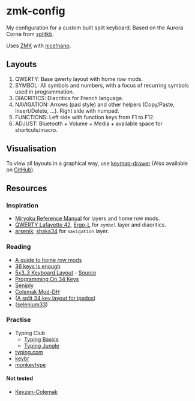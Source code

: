 zmk-config
==========

My configuration for a custom built split keyboard.
Based on the Aurora Corne from [splitkb](https://splitkb.com).

Uses [ZMK](https://zmk.dev/) with [nice!nano](https://nicekeyboards.com/nice-nano).

## Layouts

1. QWERTY: Base qwerty layout with home row mods.
2. SYMBOL: All symbols and numbers, with a focus of recurring symbols used in programmation.
3. DIACRITICS: Diacritics for French language. 
4. NAVIGATION: Arrows (pad style) and other helpers (Copy/Paste, Insert/Delete, ...). Right side with numpad.
5. FUNCTIONS: Left side with function keys from F1 to F12. 
6. ADJUST: Bluetooth + Volume + Media + available space for shortcuts/macro.

## Visualisation

To view all layouts in a graphical way, use [keymap-drawer](https://keymap-drawer.streamlit.app/) (Also available on [GitHub](https://github.com/caksoylar/keymap-drawer)).

## Resources

### Inspiration

- [Miryoku Reference Manual](https://github.com/manna-harbour/miryoku/tree/master/docs/reference) for layers and home row mods.
- [QWERTY Lafayette 42](https://qwerty-lafayette.org/42), [Ergo-L](https://ergol.org/) for `symbol` layer and diacritics.
- [arsenik](https://github.com/OneDeadKey/arsenik), [shaka34](https://github.com/lobre/shaka34) for `navigation` layer.

### Reading

- [A guide to home row mods](https://precondition.github.io/home-row-mods#putting-home-row-mods-on-almost-all-layers)
- [36 keys is enough](https://pcoves.gitlab.io/en/blog/keyboard-36-keys/)
- [5x3_3 Keyboard Layout](https://evantravers.com/articles/2023/05/27/5x3-3-keyboard-layout/#fn1) - [Source](https://github.com/evantravers/zmk-config/blob/master/config/corneish_zen.keymap)
- [Programming On 34 Keys](https://peppe.rs/posts/programming_on_34_keys/)
- [Seniply](https://stevep99.github.io/seniply/)
- [Colemak Mod-DH](https://colemakmods.github.io/mod-dh/)
- ([A split 34 key layout for ipados](https://mattgemmell.scot/a-split-34-key-layout-for-ipados/))
- ([selenium33](https://github.com/OneDeadKey/arsenik/tree/main/mods/selenium33))

### Practise

- Typing Club
  - [Typing Basics](https://www.typingclub.com/sportal/program-1.game)
  - [Typing Jungle](https://www.typingclub.com/sportal/program-3.game)
- [typing.com](https://www.typing.com/student/lessons)
- [keybr](https://www.keybr.com)
- [monkeytype](https://monkeytype.com/)

#### Not tested

- [Keyzen-Colemak](http://first20hours.github.io/keyzen-colemak/)
